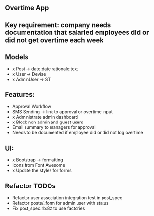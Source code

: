## Overtime App

## Key requirement: company needs documentation that salaried employees did or did not get overtime each week

## Models
- x Post -> date:date rationale:text
- x User -> Devise
- x AdminUser -> STI

## Features:
- Approval Workflow
- SMS Sending -> link to approval or overtime input
- x Administrate admin dashboard
- x Block non admin and guest users
- Email summary to managers for approval
- Needs to be documented if employee did or did not log overtime

## UI:
- x Bootstrap -> formatting
- Icons from Font Awesome
- x Update the styles for forms

## Refactor TODOs
 - Refactor user association integration test in post_spec
 - Refactor posts/_form for admin user with status
 - Fix post_spec.rb:82 to use factories
